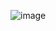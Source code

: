 

![image](https://user-images.githubusercontent.com/24938159/123466081-88eb3680-d60c-11eb-960c-5600eccd7a8e.png)

